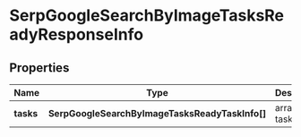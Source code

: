 # SerpGoogleSearchByImageTasksReadyResponseInfo

## Properties

| Name | Type | Description | Notes |
|------------ | ------------- | ------------- | -------------|
**tasks** | **SerpGoogleSearchByImageTasksReadyTaskInfo[]** | array of tasks |[optional]|